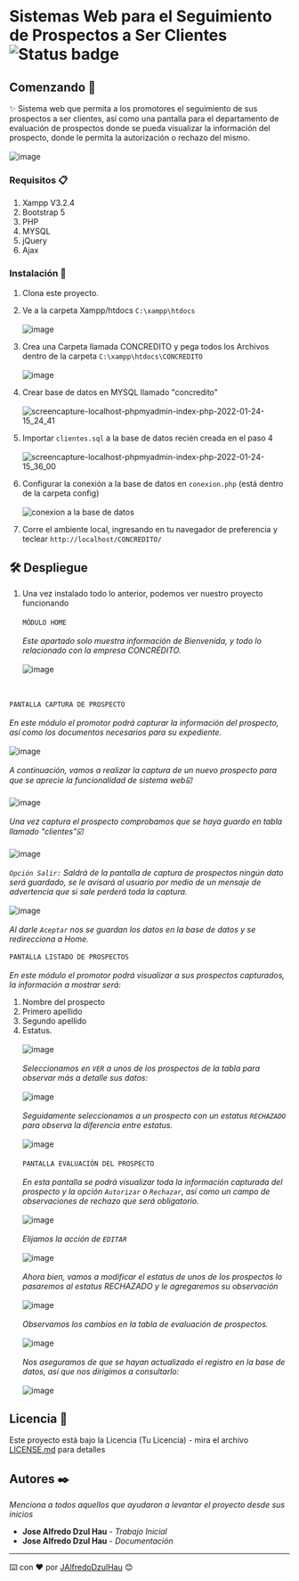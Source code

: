 # Sistemas Web para el Seguimiento de Prospectos a Ser Clientes  ![Status badge](https://img.shields.io/badge/status-%20terminado-green)
## Comenzando 🚀
✨ Sistema web que permita a los promotores el seguimiento de sus prospectos a ser
clientes, así como una pantalla para el departamento de evaluación de prospectos donde se pueda
visualizar la información del prospecto, donde le permita la autorización o rechazo del mismo.
<BR></BR>
![image](https://user-images.githubusercontent.com/70233261/150862805-1e31a953-d947-4d33-91c3-8b28247f0eec.png)

### Requisitos 📋
1. Xampp V3.2.4
3. Bootstrap 5
4. PHP
5. MYSQL
6. jQuery
7. Ajax

### Instalación 🔧
1. Clona este proyecto.
2. Ve a la carpeta Xampp/htdocs
`C:\xampp\htdocs`
<BR></BR>
![image](https://user-images.githubusercontent.com/70233261/150866937-076b7e37-6119-4c45-b9fc-0e642ded9d55.png)

3. Crea una Carpeta llamada CONCREDITO y pega todos los Archivos dentro de la carpeta
`C:\xampp\htdocs\CONCREDITO`
<BR></BR>
![image](https://user-images.githubusercontent.com/70233261/150867061-28147b34-ed92-44d6-b627-70afd09bc6fc.png)

4. Crear base de datos en MYSQL llamado "concredito"
<BR></BR>
![screencapture-localhost-phpmyadmin-index-php-2022-01-24-15_24_41](https://user-images.githubusercontent.com/70233261/150868665-6b386e2a-b593-4aaa-8748-b86063177207.png)

6. Importar ``clientes.sql`` a la base de datos recién creada en el paso 4
<BR></BR>
![screencapture-localhost-phpmyadmin-index-php-2022-01-24-15_36_00](https://user-images.githubusercontent.com/70233261/150869078-6a88eaac-9121-482b-a19e-0782bbf1b3ce.png)

8. Configurar la conexión a la base de datos en `conexion.php` (está dentro de la carpeta config)
<BR></BR>
![conexion a la base de datos](https://user-images.githubusercontent.com/70233261/150870916-9bff7d96-6b7a-465f-b22d-2b5a6c988627.png)


10. Corre el ambiente local, ingresando en tu navegador de preferencia y teclear
`http://localhost/CONCREDITO/`
## 🛠 Despliegue
1. Una vez instalado todo lo anterior, podemos ver nuestro proyecto funcionando
<BR></BR>
``MÓDULO HOME``
<BR></BR>
_Este apartado solo muestra información de Bienvenida, y todo lo relacionado con la empresa CONCRÉDITO._
<BR></BR>
![image](https://user-images.githubusercontent.com/70233261/150872525-32bed362-43ca-4947-b2f1-a7ca11310eee.png)

<BR></BR>
``PANTALLA CAPTURA DE PROSPECTO``
<BR></BR>
_En este módulo el promotor podrá capturar la información del prospecto, así como los
documentos necesarios para su expediente._
<BR></BR>
![image](https://user-images.githubusercontent.com/70233261/150873365-6b415d34-9bb5-4d28-bb44-3c0741592d0c.png)
<BR></BR>
_A continuación, vamos a realizar la captura de un nuevo prospecto para que se aprecie la funcionalidad de sistema web☑️_
<BR></BR>
![image](https://user-images.githubusercontent.com/70233261/150287892-9bcbec71-a67f-4369-9e78-22eeaa1de35b.png)
<BR></BR>
_Una vez captura el prospecto comprobamos que se haya guardo en tabla llamado "clientes"☑️_
<BR></BR>
![image](https://user-images.githubusercontent.com/70233261/150288206-46ac17e0-f55a-4640-9635-a9e73742a541.png)
<BR></BR>
_``Opción Salir:`` Saldrá de la pantalla de captura de prospectos ningún dato será guardado, se
le avisará al usuario por medio de un mensaje de advertencia que si sale perderá toda la
captura._
<BR></BR>
![image](https://user-images.githubusercontent.com/70233261/150875126-d8cb8bc6-9c76-47af-9610-e2cef95ac45e.png)
<BR></BR>
_Al darle ``Aceptar`` nos se guardan los datos en la base de datos y se redirecciona a Home._
<BR></BR>
``PANTALLA LISTADO DE PROSPECTOS``
<BR></BR>
_En este módulo el promotor podrá visualizar a sus prospectos capturados, la información a
mostrar será:_ 

1. Nombre del prospecto 
2. Primero apellido 
3. Segundo apellido  
4. Estatus.
<BR></BR>
![image](https://user-images.githubusercontent.com/70233261/150288435-40defe2a-1a08-4f48-a045-f9cf1e121238.png)
<BR></BR>
_Seleccionamos en ``VER`` a unos de los prospectos de la tabla para observar más a detalle sus datos:_
<BR></BR>
![image](https://user-images.githubusercontent.com/70233261/150288730-e14e1bf1-ca80-437f-8de6-c3c11dac4d26.png)
<BR></BR>
_Seguidamente seleccionamos a un prospecto con un estatus ``RECHAZADO`` para observa la diferencia entre estatus._
<BR></BR>
![image](https://user-images.githubusercontent.com/70233261/150288922-675ff9a6-caf3-4f15-be7e-4e244dac0c0b.png)
<BR></BR>
``PANTALLA EVALUACIÓN DEL PROSPECTO``
<BR></BR>
_En esta pantalla se podrá visualizar toda la información capturada del prospecto y la opción
``Autorizar`` o ``Rechazar``, así como un campo de observaciones de rechazo que será obligatorio._
<BR></BR>
![image](https://user-images.githubusercontent.com/70233261/150289189-532e88ff-533e-4177-a81b-5ba7c2099f8f.png)
<BR></BR>
_Elijamos la acción de ``EDITAR``_
<BR></BR>
![image](https://user-images.githubusercontent.com/70233261/150289318-70c01eb1-0a86-48df-8f8a-1ff1c38b8d01.png)
<BR></BR>
_Ahora bien, vamos a modificar el estatus de unos de los prospectos lo pasaremos al estatus RECHAZADO y le agregaremos su observación_
<BR></BR>
![image](https://user-images.githubusercontent.com/70233261/150289680-7ad0ff22-547a-42f2-b7e4-6c7861aa6165.png)
<BR></BR>
_Observamos los cambios en la tabla de evaluación de prospectos._
<BR></BR>
![image](https://user-images.githubusercontent.com/70233261/150289808-81839934-348d-47a2-a804-fcf0aa4ef3ca.png)
<BR></BR>
_Nos aseguramos de que se hayan actualizado el registro en la base de datos, así que nos dirigimos a consultarlo:_
<BR></BR>
![image](https://user-images.githubusercontent.com/70233261/150289970-6c8ce6ca-6dd4-4cbd-b29d-7d1fe1e80c41.png)

## Licencia 📄

Este proyecto está bajo la Licencia (Tu Licencia) - mira el archivo [LICENSE.md](LICENSE.md) para detalles

## Autores ✒️

_Menciona a todos aquellos que ayudaron a levantar el proyecto desde sus inicios_

* **Jose Alfredo Dzul Hau** - *Trabajo Inicial*
* **Jose Alfredo Dzul Hau** - *Documentación*
---
⌨️ con ❤️ por [JAlfredoDzulHau](https://github.com/JAlfredoDzulHau) 😊
